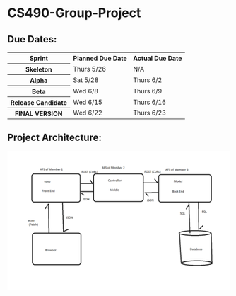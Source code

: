# CS490-Group-Project

<h2>Due Dates:</h2>
<table style="width: 100%">
     <tr>
          <th>Sprint</th>
          <th>Planned Due Date</th>
          <th>Actual Due Date</th>
     </tr>
     <tr>
          <th>Skeleton</th>
          <td>Thurs 5/26</td>
          <td> N/A </td>
     </tr>
     <tr>
          <th>Alpha</th>
          <td>Sat 5/28</td>
          <td>Thurs 6/2</td>
     </tr>
      <tr>
          <th>Beta</th>
          <td>Wed 6/8</td>
          <td>Thurs 6/9</td>
     </tr>
      <tr>
          <th>Release Candidate</th>
          <td>Wed 6/15</td>
          <td>Thurs 6/16</td>
     </tr>
     <tr>
          <th>FINAL VERSION</th>
          <td>Wed 6/22</td>
          <td>Thurs 6/23</td>
     </tr>
</table>

<h2>Project Architecture:</h2>

<img src="./docs/ProjectArchitecture.png"
     style="float: left; margin-right: 10px;" />
